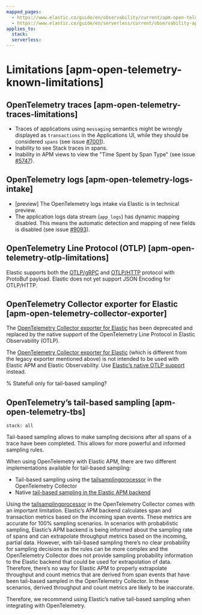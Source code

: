 ```yaml
---
mapped_pages:
  - https://www.elastic.co/guide/en/observability/current/apm-open-telemetry-known-limitations.html
  - https://www.elastic.co/guide/en/serverless/current/observability-apm-agents-opentelemetry-limitations.html
applies_to:
  stack:
  serverless:
---
```


# Limitations [apm-open-telemetry-known-limitations]

## OpenTelemetry traces [apm-open-telemetry-traces-limitations]

* Traces of applications using `messaging` semantics might be wrongly displayed as `transactions` in the Applications UI, while they should be considered `spans` (see issue [#7001](https://github.com/elastic/apm-server/issues/7001)).
* Inability to see Stack traces in spans.
* Inability in APM views to view the "Time Spent by Span Type"  (see issue [#5747](https://github.com/elastic/apm-server/issues/5747)).

## OpenTelemetry logs [apm-open-telemetry-logs-intake]

* [preview] The OpenTelemetry logs intake via Elastic is in technical preview.
* The application logs data stream (`app_logs`) has dynamic mapping disabled. This means the automatic detection and mapping of new fields is disabled (see issue [#9093](https://github.com/elastic/apm-server/issues/9093)).

## OpenTelemetry Line Protocol (OTLP) [apm-open-telemetry-otlp-limitations]

Elastic supports both the  [OTLP/gRPC](https://opentelemetry.io/docs/specs/otlp/#otlpgrpc) and [OTLP/HTTP](https://opentelemetry.io/docs/specs/otlp/#otlphttp) protocol with ProtoBuf payload. Elastic does not yet support JSON Encoding for OTLP/HTTP.

## OpenTelemetry Collector exporter for Elastic [apm-open-telemetry-collector-exporter]

The [OpenTelemetry Collector exporter for Elastic](https://github.com/open-telemetry/opentelemetry-collector-contrib/tree/v0.57.2/exporter/elasticexporter) has been deprecated and replaced by the native support of the OpenTelemetry Line Protocol in Elastic Observability (OTLP).

The [OpenTelemetry Collector exporter for Elastic](https://github.com/open-telemetry/opentelemetry-collector-contrib/tree/main/exporter/elasticsearchexporter) (which is different from the legacy exporter mentioned above) is not intended to be used with Elastic APM and Elastic Observability. Use [Elastic’s native OTLP support](/solutions/observability/apm/upstream-opentelemetry-collectors-language-sdks.md) instead.

% Statefull only for tail-based sampling?

## OpenTelemetry’s tail-based sampling [apm-open-telemetry-tbs]
```{applies_to}
stack: all
```

Tail-based sampling allows to make sampling decisions after all spans of a trace have been completed. This allows for more powerful and informed sampling rules.

When using OpenTelemetry with Elastic APM, there are two different implementations available for tail-based sampling:

* Tail-based sampling using the [tailsamplingprocessor](https://github.com/open-telemetry/opentelemetry-collector-contrib/tree/main/processor/tailsamplingprocessor) in the OpenTelemetry Collector
* Native [tail-based sampling in the Elastic APM backend](/solutions/observability/apm/transaction-sampling.md#apm-tail-based-sampling)

Using the [tailsamplingprocessor](https://github.com/open-telemetry/opentelemetry-collector-contrib/tree/main/processor/tailsamplingprocessor) in the OpenTelemetry Collector comes with an important limitation. Elastic’s APM backend calculates span and transaction metrics based on the incoming span events. These metrics are accurate for 100% sampling scenarios. In scenarios with probabilistic sampling, Elastic’s APM backend is being informed about the sampling rate of spans and can extrapolate throughput metrics based on the incoming, partial data. However, with tail-based sampling there’s no clear probability for sampling decisions as the rules can be more complex and the OpenTelemetry Collector does not provide sampling probability information to the Elastic backend that could be used for extrapolation of data. Therefore, there’s no way for Elastic APM to properly extrapolate throughput and count metrics that are derived from span events that have been tail-based sampled in the OpenTelemetry Collector. In these scenarios, derived throughput and count metrics are likely to be inaccurate.

Therefore, we recommend using Elastic’s native tail-based sampling when integrating with OpenTelemetry.